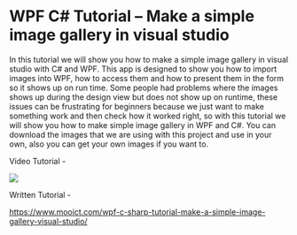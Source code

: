 # WPF C# Tutorial – Make a simple image gallery in visual studio
In this tutorial we will show you how to make a simple image gallery in visual studio with C# and WPF. This app is designed to show you how to import images into WPF, how to access them and how to present them in the form so it shows up on run time. Some people had problems where the images shows up during the design view but does not show up on runtime, these issues can be frustrating for beginners because we just want to make something work and then check how it worked right, so with this tutorial we will show you how to make simple image gallery in WPF and C#. You can download the images that we are using with this project and use in your own, also you can get your own images if you want to.

Video Tutorial - 

[![](http://img.youtube.com/vi/IZgR20pwnPg/0.jpg)](http://www.youtube.com/watch?v=IZgR20pwnPg "Make a simple image gallery in visual studio")

Written Tutorial - 

https://www.mooict.com/wpf-c-sharp-tutorial-make-a-simple-image-gallery-visual-studio/
